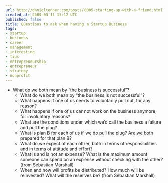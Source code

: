 ```yaml
---
url: http://danieltenner.com/posts/0005-starting-up-with-a-friend.html
created_at: 2009-03-11 13:12 UTC
published: false
title: Questions to ask when having a Startup Business
tags:
- startup
- business
- career
- management
- interesting
- tips
- entrepreneurship
- entrepreneur
- strategy
- nonprofit
---
```


*  What do we both mean by “the business is successful”?
    * What do we both mean by “the business is not successful”?
    * What happens if one of us needs to voluntarily pull out, for any reason?
    * What happens if one of us cannot work on the business anymore, for involuntary reasons?
    * What are the conditions under which we’d call the business a failure and pull the plug?
    * What is plan B for each of us if we do pull the plug? Are we both prepared for that plan B?
    * What do we expect of each other, both in terms of responsibilities and in terms of attitude and effort?
    * What is and is not an expense? What is the maximum amount someone can spend on an expense without checking with the other? (from Sebastian Marshall)
    * When and how will profits be distributed? How much will be reinvested? What will the reserves be? (from Sebastian Marshall)

